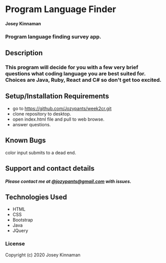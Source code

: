 # Program Language Finder

####

#### Josey Kinnaman

### Program language finding survey app.

## Description

### This program will decide for you with a few very brief questions what coding language you are best suited for. Choices are Java, Ruby, React and C# so don't get too excited.

## Setup/Installation Requirements

- go to https://github.com/Jozypants/week2cr.git
- clone repository to desktop.
- open index.html file and pull to web browse.
- answer questions.

## Known Bugs

color input submits to a dead end.

## Support and contact details

##### Please contact me at @jozypants@gmail.com with issues.

## Technologies Used

- HTML
- CSS
- Bootstrap
- Java
- JQuery

### License

Copyright (c) 2020 Josey Kinnaman
